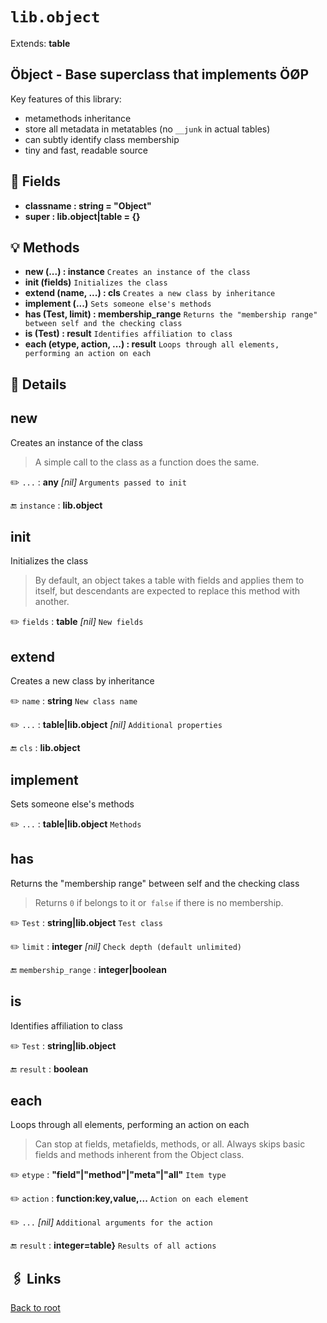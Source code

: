 # `lib.object`

Extends: **table**

## Öbject - Base superclass that implements ÖØP

Key features of this library:
+ metamethods inheritance
+ store all metadata in metatables (no `__junk` in actual tables)
+ can subtly identify class membership
+ tiny and fast, readable source

## 📜 Fields

+ **classname : string = "Object"**
+ **super : lib.object|table = {}**

## 💡 Methods

+ **new (...) : instance**
  `Creates an instance of the class`
+ **init (fields)**
  `Initializes the class`
+ **extend (name, ...) : cls**
  `Creates a new class by inheritance`
+ **implement (...)**
  `Sets someone else's methods`
+ **has (Test, limit) : membership_range**
  `Returns the "membership range" between self and the checking class`
+ **is (Test) : result**
  `Identifies affiliation to class`
+ **each (etype, action, ...) : result**
  `Loops through all elements, performing an action on each`

## 🧩 Details

## new

Creates an instance of the class

> A simple call to the class as a function does the same.

✏️ `...` : **any** _[nil]_
`Arguments passed to init`

🔚 `instance` : **lib.object**

## init

Initializes the class

> By default, an object takes a table with fields and applies them to itself,
> but descendants are expected to replace this method with another.

✏️ `fields` : **table** _[nil]_
`New fields`

## extend

Creates a new class by inheritance

✏️ `name` : **string**
`New class name`

✏️ `...` : **table|lib.object** _[nil]_
`Additional properties`

🔚 `cls` : **lib.object**

## implement

Sets someone else's methods

✏️ `...` : **table|lib.object**
`Methods`

## has

Returns the "membership range" between self and the checking class

> Returns `0` if belongs to it or` false` if there is no membership.

✏️ `Test` : **string|lib.object**
`Test class`

✏️ `limit` : **integer** _[nil]_
`Check depth (default unlimited)`

🔚 `membership_range` : **integer|boolean**

## is

Identifies affiliation to class

✏️ `Test` : **string|lib.object**

🔚 `result` : **boolean**

## each

Loops through all elements, performing an action on each

> Can stop at fields, metafields, methods, or all.
> Always skips basic fields and methods inherent from the Object class.

✏️ `etype` : **"field"|"method"|"meta"|"all"**
`Item type`

✏️ `action` : **function:key,value,...**
`Action on each element`

✏️ `...` _[nil]_
`Additional arguments for the action`

🔚 `result` : **integer=table}**
`Results of all actions`

## 🖇️ Links

[Back to root](../???)
